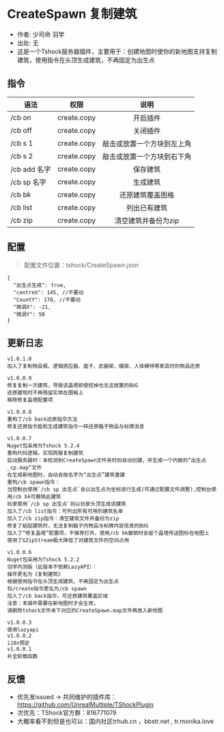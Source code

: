 # CreateSpawn 复制建筑

- 作者: 少司命 羽学
- 出处: 无
- 这是一个Tshock服务器插件，主要用于：创建地图时使你的新地图支持复制建筑，使用指令在头顶生成建筑，不再固定为出生点


## 指令

| 语法      |    权限     |        说明        |
| --------- | :---------: | :----------------: |
| /cb on | create.copy |   开启插件   |
| /cb off | create.copy |   关闭插件   |
| /cb s 1 | create.copy |   敲击或放置一个方块到左上角   |
| /cb s 2 | create.copy |   敲击或放置一个方块到右下角   |
| /cb add 名字  | create.copy | 保存建筑 |
| /cb sp 名字  | create.copy |      生成建筑      |
| /cb bk   | create.copy |      还原建筑覆盖图格      |
| /cb list   | create.copy |      列出已有建筑     |
| /cb zip   | create.copy |      清空建筑并备份为zip     |

## 配置
> 配置文件位置：tshock/CreateSpawn.json
```json5
{
  "出生点生成": true,
  "centreX": 145, //不要动
  "CountY": 178, //不要动
  "微调X": -21,
  "微调Y": 50
}
```

## 更新日志
```
v1.0.1.0
加入了复制物品框、逻辑感应器、盘子、武器架、帽架、人体模特等家具时的物品还原

v1.0.0.9
修复复制一次建筑，导致该晶塔即使挖掉也无法放置的BUG
还原建筑时不再残留实体在图格上
移除修复晶塔配置项

v1.0.0.8
重构了/cb back还原指令方法
修复还原指令能和生成建筑指令一样还原箱子物品与标牌消息

v1.0.0.7
Nuget包采用为Tshock 5.2.4
重构代码逻辑，实现跨服复制建筑
启动服务器时：未检测到CreateSpawn文件夹时则自动创建，并生成一个内嵌的“出生点_cp.map”文件
在生成新地图时，自动会按名字为“出生点”建筑重建
重构/cb spawn指令：
当控制台使用`/cb sp 出生点`会以出生点为坐标进行生成(可通过配置文件调整),控制台使用/cb bk可撤销此建筑
玩家使用`/cb sp 出生点`则以玩家头顶生成该建筑
加入了/cb list指令：可列出所有可用的建筑名单
加入了/cb zip指令：清空建筑文件并备份为zip
修复了粘贴建筑时，无法复制箱子内物品与标牌内容信息的BUG
加入了“修复晶塔”配置项，不推荐打开，使用/cb bk撤销时会留个晶塔传送图标在地图上
使用了GZipStream极大降低了对建筑文件的空间占用

v1.0.0.6
Nuget包采用为Tshock 5.2.2
羽学内测版（此版本不依赖LazyAPI）：
插件更名为《复制建筑》
根据使用指令在头顶生成建筑，不再固定为出生点
将/create指令更名为/cb spawn
加入了/cb back指令，可还原建筑覆盖区域
注意：本插件需要在新地图时才会生效，
请删除tshock文件夹下对应的CreateSpawn.map文件再放入新地图

v1.0.0.3
使用lazyapi
v1.0.0.2
i18n预定
v1.0.0.1
补全卸载函数
```

## 反馈
- 优先发issued -> 共同维护的插件库：https://github.com/UnrealMultiple/TShockPlugin
- 次优先：TShock官方群：816771079
- 大概率看不到但是也可以：国内社区trhub.cn ，bbstr.net , tr.monika.love
